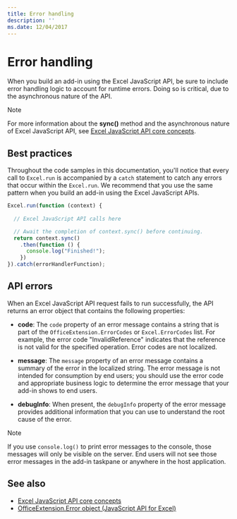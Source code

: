 ```yaml
---
title: Error handling
description: ''
ms.date: 12/04/2017
---
```



# Error handling

When you build an add-in using the Excel JavaScript API, be sure to include error handling logic to account for runtime errors. Doing so is critical, due to the asynchronous nature of the API.

> [!NOTE]
> For more information about the **sync()** method and the asynchronous nature of Excel JavaScript API, see [Excel JavaScript API core concepts](excel-add-ins-core-concepts.md).

## Best practices

Throughout the code samples in this documentation, you'll notice that every call to `Excel.run` is accompanied by a `catch` statement to catch any errors that occur within the `Excel.run`. We recommend that you use the same pattern when you build an add-in using the Excel JavaScript APIs.

```js
Excel.run(function (context) { 
  
  // Excel JavaScript API calls here

  // Await the completion of context.sync() before continuing.
  return context.sync()
    .then(function () {
	  console.log("Finished!");
    })
}).catch(errorHandlerFunction); 	
```

## API errors 

When an Excel JavaScript API request fails to run successfully, the API returns an error object that contains the following properties: 

- **code**:  The `code` property of an error message contains a string that is part of the `OfficeExtension.ErrorCodes` or `Excel.ErrorCodes` list. For example, the error code "InvalidReference" indicates that the reference is not valid for the specified operation. Error codes are not localized. 

- **message**: The `message` property of an error message contains a summary of the error in the localized string. The error message is not intended for consumption by end users; you should use the error code and appropriate business logic to determine the error message that your add-in shows to end users.

- **debugInfo**: When present, the `debugInfo` property of the error message provides additional information that you can use to understand the root cause of the error. 

> [!NOTE]
> If you use `console.log()` to print error messages to the console, those messages will only be visible on the server. End users will not see those error messages in the add-in taskpane or anywhere in the host application.

## See also

- [Excel JavaScript API core concepts](excel-add-ins-core-concepts.md)
- [OfficeExtension.Error object (JavaScript API for Excel)](https://docs.microsoft.com/javascript/api/office/officeextension.error?view=office-js)
